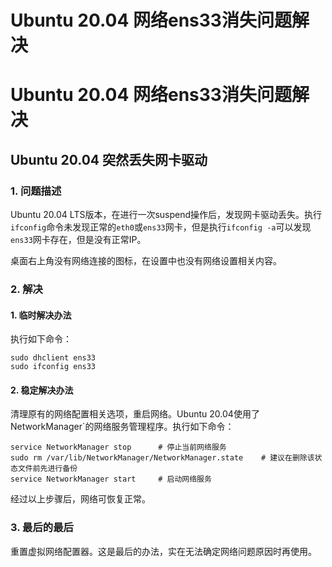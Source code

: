# Ubuntu 20.04 网络ens33消失问题解决


# Ubuntu 20.04 网络ens33消失问题解决

## Ubuntu 20.04 突然丢失网卡驱动

### 1. 问题描述

Ubuntu 20.04 LTS版本，在进行一次suspend操作后，发现网卡驱动丢失。执行`ifconfig`命令未发现正常的`eth0`或`ens33`网卡，但是执行`ifconfig -a`可以发现`ens33`网卡存在，但是没有正常IP。

桌面右上角没有网络连接的图标，在设置中也没有网络设置相关内容。

### 2. 解决

#### 1. 临时解决办法

执行如下命令：

```shell
sudo dhclient ens33
sudo ifconfig ens33
```

#### 2. 稳定解决办法

清理原有的网络配置相关选项，重启网络。Ubuntu 20.04使用了NetworkManager`的网络服务管理程序。执行如下命令：

```shell
service NetworkManager stop      # 停止当前网络服务
sudo rm /var/lib/NetworkManager/NetworkManager.state	# 建议在删除该状态文件前先进行备份
service NetworkManager start     # 启动网络服务
```

经过以上步骤后，网络可恢复正常。

### 3. 最后的最后

重置虚拟网络配置器。这是最后的办法，实在无法确定网络问题原因时再使用。


